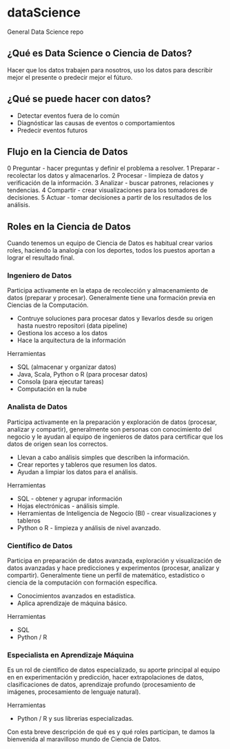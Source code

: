 # dataScience
General Data Science repo

## ¿Qué es Data Science o Ciencia de Datos?

Hacer que los datos trabajen para nosotros, uso los datos para describir mejor el presente o predecir mejor el fúturo.

## ¿Qué se puede hacer con datos?

- Detectar eventos fuera de lo común
- Diagnósticar las causas de eventos o comportamientos
- Predecir eventos futuros

## Flujo en la Ciencia de Datos

0 Preguntar - hacer preguntas y definir el problema a resolver.
1 Preparar - recolectar los datos y almacenarlos.
2 Procesar - limpieza de datos y verificación de la información.
3 Analizar - buscar patrones, relaciones y tendencias.
4 Compartir - crear visualizaciones para los tomadores de decisiones.
5 Actuar - tomar decisiones a partir de los resultados de los análisis.

## Roles en la Ciencia de Datos

Cuando tenemos un equipo de Ciencia de Datos es habitual crear varios roles, haciendo la analogía con los deportes, todos los puestos aportan a lograr el resultado final.

### Ingeniero de Datos

Participa activamente en la etapa de recolección y almacenamiento de datos (preparar y procesar). Generalmente tiene una formación previa en Ciencias de la Computación.
- Contruye soluciones para procesar datos y llevarlos desde su origen hasta nuestro repositori (data pipeline)
- Gestiona los acceso a los datos
- Hace la arquitectura de la información

Herramientas
- SQL (almacenar y organizar datos)
- Java, Scala, Python o R (para procesar datos)
- Consola (para ejecutar tareas)
- Computación en la nube 

### Analista de Datos

Participa activamente en la preparación y exploración de datos (procesar, analizar y compartir), generalmente son personas con conocimiento del negocio y le ayudan al equipo de ingenieros de datos para certificar que los datos de origen sean los correctos.
- Llevan a cabo análisis simples que describen la información.
- Crear reportes y tableros que resumen los datos.
- Ayudan a limpiar los datos para el análisis.

Herramientas
- SQL - obtener y agrupar información
- Hojas electrónicas - análisis simple.
- Herramientas de Inteligencia de Negocio (BI) - crear visualizaciones y tableros
- Python o R - limpieza y análisis de nivel avanzado.

### Científico de Datos

Participa en preparación de datos avanzada, exploración y visualización de datos avanzadas y hace predicciones y experimentos (procesar, analizar y compartir). Generalmente tiene un perfil de matemático, estadístico o ciencia de la computación con formación específica.
- Conocimientos avanzados en estadística.
- Aplica aprendizaje de máquina básico.

Herramientas
- SQL
- Python / R 

### Especialista en Aprendizaje Máquina

Es un rol de científico de datos especializado, su aporte principal al equipo en en experimentación y predicción, hacer extrapolaciones de datos, clasificaciones de datos, aprendizaje profundo (procesamiento de imágenes, procesamiento de lenguaje natural).

Herramientas
- Python / R y sus librerias especializadas.

Con esta breve descripción de qué es y qué roles participan, te damos la bienvenida al maravilloso mundo de Ciencia de Datos.
